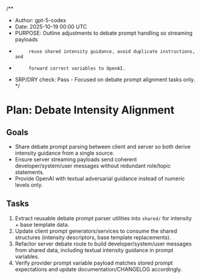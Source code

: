 /**
 * Author: gpt-5-codex
 * Date: 2025-10-19 00:00 UTC
 * PURPOSE: Outline adjustments to debate prompt handling so streaming payloads
 *          reuse shared intensity guidance, avoid duplicate instructions, and
 *          forward correct variables to OpenAI.
 * SRP/DRY check: Pass - Focused on debate prompt alignment tasks only.
 */

# Plan: Debate Intensity Alignment

## Goals
- Share debate prompt parsing between client and server so both derive intensity guidance from a single source.
- Ensure server streaming payloads send coherent developer/system/user messages without redundant role/topic statements.
- Provide OpenAI with textual adversarial guidance instead of numeric levels only.

## Tasks
1. Extract reusable debate prompt parser utilities into `shared/` for intensity + base template data.
2. Update client prompt generators/services to consume the shared structures (intensity descriptors, base template replacements).
3. Refactor server debate route to build developer/system/user messages from shared data, including textual intensity guidance in prompt variables.
4. Verify provider prompt variable payload matches stored prompt expectations and update documentation/CHANGELOG accordingly.
